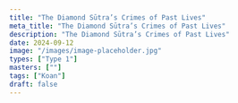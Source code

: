 ```yaml
---
title: "The Diamond Sūtra’s Crimes of Past Lives"
meta_title: "The Diamond Sūtra’s Crimes of Past Lives"
description: "The Diamond Sūtra’s Crimes of Past Lives"
date: 2024-09-12
image: "/images/image-placeholder.jpg"
types: ["Type 1"]
masters: [""]
tags: ["Koan"]
draft: false
---
```


